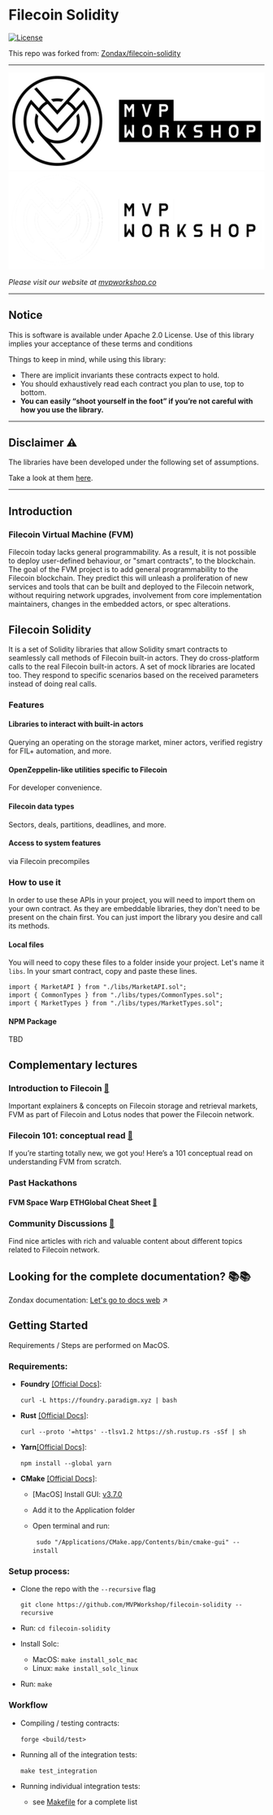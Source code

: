 # Filecoin Solidity

[![License](https://img.shields.io/badge/License-Apache%202.0-blue.svg)](https://opensource.org/licenses/Apache-2.0)

This repo was forked from: [Zondax/filecoin-solidity](https://github.com/MVPWorkshop/filecoin-solidity)

---

![MVPw_light](docs/assets/MVP-Workshop-logo.png#gh-light-mode-only)
![MVPw_dark](docs/assets/MVP-Workshop-white-logo.png#gh-dark-mode-only)

_Please visit our website at [mvpworkshop.co](https://mvpworkshop.co)_

---

## Notice

This is software is available under Apache 2.0 License. Use of this library implies your acceptance of these terms and conditions

Things to keep in mind, while using this library:

-   There are implicit invariants these contracts expect to hold.
-   You should exhaustively read each contract you plan to use, top to bottom.
-   **You can easily “shoot yourself in the foot” if you’re not careful with how you use the library.**

---

## Disclaimer :warning:

The libraries have been developed under the following set of assumptions.

Take a look at them [here](https://docs.zondax.ch/fevm/filecoin-solidity/introduction/assumptions).

---

## Introduction

### Filecoin Virtual Machine (FVM)

Filecoin today lacks general programmability. As a result, it is not possible to deploy user-defined behaviour, or "smart contracts", to the blockchain. The goal of the FVM project is to add general programmability to the Filecoin blockchain.
They predict this will unleash a proliferation of new services and tools that can be built and deployed to the Filecoin network, without requiring network upgrades, involvement from core implementation maintainers, changes in the embedded actors, or spec alterations.

## Filecoin Solidity

It is a set of Solidity libraries that allow Solidity smart contracts to seamlessly call methods of Filecoin built-in actors. They do cross-platform calls to the real Filecoin built-in actors. A set of mock libraries are located too. They respond to specific scenarios based on the received parameters instead of doing real calls.

### Features

#### Libraries to interact with built-in actors

Querying an operating on the storage market, miner actors, verified registry for FIL+ automation, and more.

#### OpenZeppelin-like utilities specific to Filecoin

For developer convenience.

#### Filecoin data types

Sectors, deals, partitions, deadlines, and more.

#### Access to system features

via Filecoin precompiles

### How to use it

In order to use these APIs in your project, you will need to import them on your own contract.
As they are embeddable libraries, they don't need to be present on the chain first. You can just import the library you desire and call its methods.

#### Local files

You will need to copy these files to a folder inside your project. Let's name it `libs`. In your smart contract, copy and paste these lines.

```solidity
import { MarketAPI } from "./libs/MarketAPI.sol";
import { CommonTypes } from "./libs/types/CommonTypes.sol";
import { MarketTypes } from "./libs/types/MarketTypes.sol";

```

#### NPM Package

TBD

## Complementary lectures

### Introduction to Filecoin [:link:](https://docs.filecoin.io/intro/intro-to-filecoin/what-is-filecoin/)

Important explainers & concepts on Filecoin storage and retrieval markets, FVM as part of Filecoin and Lotus nodes that power the Filecoin network.

### Filecoin 101: conceptual read [:link:](https://hackernoon.com/the-filecoin-virtual-machine-everything-you-need-to-know)

If you’re starting totally new, we got you! Here’s a 101 conceptual read on understanding FVM from scratch.

### Past Hackathons

#### FVM Space Warp ETHGlobal Cheat Sheet [:link:](https://github.com/filecoin-project/community/discussions/585)

### Community Discussions [:link:](https://github.com/filecoin-project/community/discussions)

Find nice articles with rich and valuable content about different topics related to Filecoin network.

## Looking for the complete documentation? :books::books:

Zondax documentation: [Let's go to docs web](https://docs.zondax.ch/fevm/filecoin-solidity) :arrow_upper_right:

## Getting Started

Requirements / Steps are performed on MacOS.

### Requirements:

-   **Foundry** [[Official Docs]](https://book.getfoundry.sh/getting-started/installation):

    `curl -L https://foundry.paradigm.xyz | bash`

-   **Rust** [[Official Docs]](https://doc.rust-lang.org/book/ch01-01-installation.html):

    `curl --proto '=https' --tlsv1.2 https://sh.rustup.rs -sSf | sh`

-   **Yarn**[[Official Docs]](https://classic.yarnpkg.com/lang/en/docs/install/#mac-stable):

    `npm install --global yarn`

-   **CMake** [[Official Docs]](https://cmake.org/download/):

    -   [MacOS] Install GUI: [v3.7.0](https://github.com/Kitware/CMake/releases/download/v3.27.0/cmake-3.27.0-macos-universal.dmg)
    -   Add it to the Application folder
    -   Open terminal and run:

        ` sudo "/Applications/CMake.app/Contents/bin/cmake-gui" --install`

### Setup process:

-   Clone the repo with the `--recursive` flag

    ```
    git clone https://github.com/MVPWorkshop/filecoin-solidity --recursive
    ```

-   Run: `cd filecoin-solidity`
-   Install Solc:

    -   MacOS:
        `make install_solc_mac`
    -   Linux:
        `make install_solc_linux`

-   Run: `make`

### Workflow

-   Compiling / testing contracts:

    `forge <build/test>`

-   Running all of the integration tests:

    `make test_integration`

-   Running individual integration tests:
    -   see [Makefile](./Makefile) for a complete list
